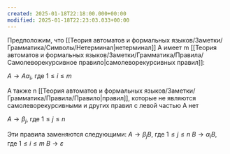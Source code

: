 ```yaml
---
created: 2025-01-18T22:18:00.000+00:00
modified: 2025-01-18T22:23:03.033+00:00
---
```

Предположим, что [[Теория автоматов и формальных языков/Заметки/Грамматика/Символы/Нетерминал|нетерминал]] A имеет m [[Теория автоматов и формальных языков/Заметки/Грамматика/Правила/Самолеворекурсивное правило|самолеворекурсивных правил]]:

$A \rightarrow A\alpha_i$, где $1 \leq i \leq m$

А также n [[Теория автоматов и формальных языков/Заметки/Грамматика/Правила/Правило|правил]], которые не являются самолеворекурсивными и других правил с левой частью A нет

$A \rightarrow \beta_j$, где $1 \leq j \leq n$

Эти правила заменяются следующими:
$A \rightarrow \beta_j B$, где $1 \leq j \leq n$
$B \rightarrow \alpha_i B$, где $1 \leq i \leq m$
$B \rightarrow \varepsilon$